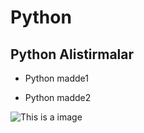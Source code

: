 # Python

## Python Alistirmalar

- Python madde1

- Python madde2

![This is a image](https://pbs.twimg.com/media/En2qZouXUAEC3y2.jpg)

